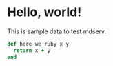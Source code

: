 # Hello, world!
This is sample data to test mdserv.

```ruby
def here_we_ruby x y
  return x + y
end
```
